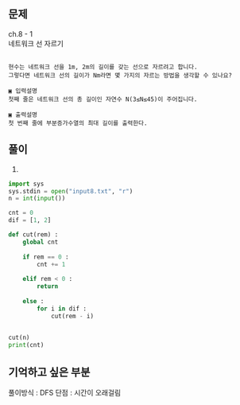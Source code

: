 ## 문제  
ch.8 - 1  
네트워크 선 자르기  

```

현수는 네트워크 선을 1m, 2m의 길이를 갖는 선으로 자르려고 합니다.
그렇다면 네트워크 선의 길이가 Nm라면 몇 가지의 자르는 방법을 생각할 수 있나요?

▣ 입력설명
첫째 줄은 네트워크 선의 총 길이인 자연수 N(3≤N≤45)이 주어집니다.

▣ 출력설명
첫 번째 줄에 부분증가수열의 최대 길이를 출력한다.

```

## 풀이

1. 
```python
import sys
sys.stdin = open("input8.txt", "r")
n = int(input())

cnt = 0
dif = [1, 2]

def cut(rem) :
    global cnt
    
    if rem == 0 :
        cnt += 1
    
    elif rem < 0 :
        return 
    
    else :
        for i in dif :
            cut(rem - i)
    

cut(n)
print(cnt)

```

## 기억하고 싶은 부분
풀이방식 : DFS
단점 : 시간이 오래걸림